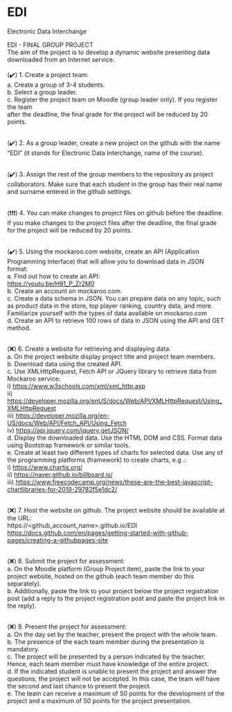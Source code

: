 # EDI
Electronic Data Interchange

EDI - FINAL GROUP PROJECT  
The aim of the project is to develop a dynamic website presenting data downloaded from an Internet
service.  
<br>(✔️) 1️. Create a project team:  
a. Create a group of 3-4 students.  
b. Select a group leader.  
c. Register the project team on Moodle (group leader only). If you register the team  
after the deadline, the final grade for the project will be reduced by 20 points.  

<br>(✔️) 2️. As a group leader, create a new project on the github with the name “EDI” (it stands for
Electronic Data Interchange, name of the course). 

<br>(✔️) 3️. Assign the rest of the group members to the repository as project collaborators. Make
sure that each student in the group has their real name and surname entered in the
github settings.  

<br>(❗❗❗) 4️. You can make changes to project files on github before the deadline. If you make
changes to the project files after the deadline, the final grade for the project will be
reduced by 20 points.  

<br>(✔️) 5. Using the mockaroo.com website, create an API (Application Programming Interface)
that will allow you to download data in JSON format:  
a. Find out how to create an API:  
https://youtu.be/H91_P_Zr2M0  
b. Create an account on mockaroo.com.  
c. Create a data schema in JSON. You can prepare data on any topic, such as product
data in the store, top player ranking, country data, and more. Familiarize yourself
with the types of data available on mockaroo.com  
d. Create an API to retrieve 100 rows of data in JSON using the API and GET method.  

<br>(❌) 6. Create a website for retrieving and displaying data:  
a. On the project website display project title and project team members.  
b. Download data using the created API.  
c. Use XMLHttpRequest, Fetch API or JQuery library to retrieve data from Mockaroo
service:  
i) https://www.w3schools.com/xml/xml_http.asp  
ii) https://developer.mozilla.org/enUS/docs/Web/API/XMLHttpRequest/Using_XMLHttpRequest  
iii) https://developer.mozilla.org/en-US/docs/Web/API/Fetch_API/Using_Fetch  
iv) https://api.jquery.com/jquery.getJSON/  
d. Display the downloaded data. Use the HTML DOM and CSS. Format data using
Bootstrap framework or similar tools.  
e. Create at least two different types of charts for selected data. Use any of the
programming platforms (framework) to create charts, e.g .:  
i) https://www.chartjs.org/  
ii) https://naver.github.io/billboard.js/  
iii) https://www.freecodecamp.org/news/these-are-the-best-javascript-chartlibraries-for-2019-29782f5e1dc2/  

<br>(❌) 7. Host the website on github. The project website should be available at the URL:  
https://<github_account_name>.github.io/EDI  
https://docs.github.com/en/pages/getting-started-with-github-pages/creating-a-githubpages-site  

<br>(❌) 8. Submit the project for assessment:  
a. On the Moodle platform (Group Project item), paste the link to your project website,
hosted on the github (each team member do this separately).  
b. Additionally, paste the link to your project below the project registration post (add a
reply to the project registration post and paste the project link in the reply).  

<br>(❌) 9. Present the project for assessment:  
a. On the day set by the teacher, present the project with the whole team.  
b. The presence of the each team member during the presentation is mandatory.  
c. The project will be presented by a person indicated by the teacher. Hence, each
team member must have knowledge of the entire project.  
d. If the indicated student is unable to present the project and answer the questions,
the project will not be accepted. In this case, the team will have the second and last
chance to present the project.  
e. The team can receive a maximum of 50 points for the development of the project
and a maximum of 50 points for the project presentation.  
